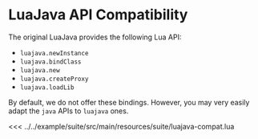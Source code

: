 # LuaJava API Compatibility

The original LuaJava provides the following Lua API:

- `luajava.newInstance`
- `luajava.bindClass`
- `luajava.new`
- `luajava.createProxy`
- `luajava.loadLib`

By default, we do not offer these bindings. However, you may very easily adapt the `java` APIs to `luajava` ones.

<<< ../../example/suite/src/main/resources/suite/luajava-compat.lua
